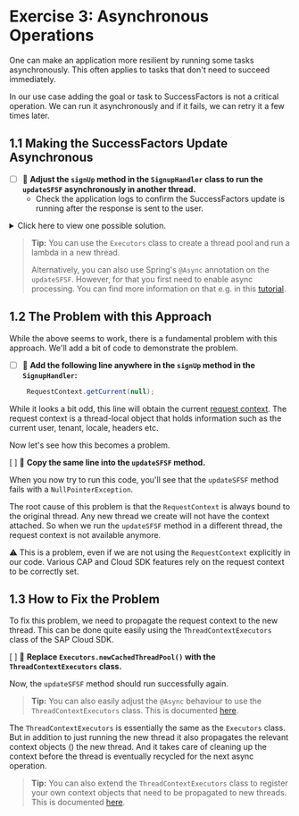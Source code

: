# Exercise 3: Asynchronous Operations

One can make an application more resilient by running some tasks asynchronously. This often applies to tasks that don't need to succeed immediately.

In our use case adding the goal or task to SuccessFactors is not a critical operation. We can run it asynchronously and if it fails, we can retry it a few times later.

## 1.1 Making the SuccessFactors Update Asynchronous

- [ ] 🔨 **Adjust the `signUp` method in the `SignupHandler` class to run the `updateSFSF` asynchronously in another thread.**
  - Check the application logs to confirm the SuccessFactors update is running after the response is sent to the user. 

<details><summary>Click here to view one possible solution.</summary>

```java
Executors.newCachedThreadPool()
        .execute(() -> updateSFSF(session));
```

</details>

> **Tip:** You can use the `Executors` class to create a thread pool and run a lambda in a new thread. 
> 
> Alternatively, you can also use Spring's `@Async` annotation on the `updateSFSF`.
> However, for that you first need to enable async processing.
> You can find more information on that e.g. in this [tutorial](https://www.baeldung.com/spring-async).

## 1.2 The Problem with this Approach

While the above seems to work, there is a fundamental problem with this approach.
We'll add a bit of code to demonstrate the problem.

- [ ] 🔨 **Add the following line anywhere in the `signUp` method in the `SignupHandler`:**
   
  ```java
   RequestContext.getCurrent(null);
   ```

While it looks a bit odd, this line will obtain the current [request context](https://cap.cloud.sap/docs/java/request-contexts).
The request context is a thread-local object that holds information such as the current user, tenant, locale, headers etc.

Now let's see how this becomes a problem.

[ ] 🔨 **Copy the same line into the `updateSFSF` method.** 

When you now try to run this code, you'll see that the `updateSFSF` method fails with a `NullPointerException`.

The root cause of this problem is that the `RequestContext` is always bound to the original thread.
Any new thread we create will not have the context attached. So when we run the `updateSFSF` method in a different thread, the request context is not available anymore.

⚠️ This is a problem, even if we are not using the `RequestContext` explicitly in our code.
Various CAP and Cloud SDK features rely on the request context to be correctly set.

## 1.3 How to Fix the Problem

To fix this problem, we need to propagate the request context to the new thread.
This can be done quite easily using the `ThreadContextExecutors` class of the SAP Cloud SDK.

[ ] 🔨 **Replace `Executors.newCachedThreadPool()` with the `ThreadContextExecutors` class.** 

Now, the `updateSFSF` method should run successfully again.

> **Tip:** You can also easily adjust the `@Async` behaviour to use the `ThreadContextExecutors` class. This is documented [here](https://sap.github.io/cloud-sdk/docs/java/features/multi-tenancy/thread-context#spring-integration).

The `ThreadContextExecutors` is essentially the same as the `Executors` class.
But in addition to just running the new thread it also propagates the relevant context objects () the new thread.
And it takes care of cleaning up the context before the thread is eventually recycled for the next async operation.

> **Tip:** You can also extend the `ThreadContextExecutors` class to register your own context objects that need to be propagated to new threads. This is documented [here](https://sap.github.io/cloud-sdk/docs/java/features/multi-tenancy/thread-context#passing-on-other-threadlocals).
